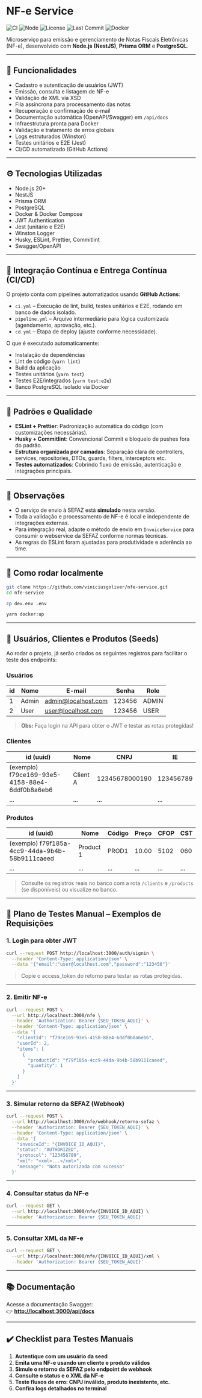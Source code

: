 # NF-e Service

![CI](https://github.com/viniciusgoliver/nfe-service/actions/workflows/ci.yml/badge.svg)
![Node](https://img.shields.io/badge/node-20+-brightgreen)
![License](https://img.shields.io/github/license/viniciusgoliver/nfe-service)
![Last Commit](https://img.shields.io/github/last-commit/viniciusgoliver/nfe-service)
![Docker](https://img.shields.io/badge/docker-ready-blue)

Microserviço para emissão e gerenciamento de Notas Fiscais Eletrônicas (NF-e), desenvolvido com **Node.js (NestJS)**, **Prisma ORM** e **PostgreSQL**.

---

## 🚀 Funcionalidades

- Cadastro e autenticação de usuários (JWT)
- Emissão, consulta e listagem de NF-e
- Validação de XML via XSD
- Fila assíncrona para processamento das notas
- Recuperação e confirmação de e-mail
- Documentação automática (OpenAPI/Swagger) em `/api/docs`
- Infraestrutura pronta para Docker
- Validação e tratamento de erros globais
- Logs estruturados (Winston)
- Testes unitários e E2E (Jest)
- CI/CD automatizado (GitHub Actions)

---

## ⚙️ Tecnologias Utilizadas

- Node.js 20+
- NestJS
- Prisma ORM
- PostgreSQL
- Docker & Docker Compose
- JWT Authentication
- Jest (unitário e E2E)
- Winston Logger
- Husky, ESLint, Prettier, Commitlint
- Swagger/OpenAPI

---

## 🤖 Integração Contínua e Entrega Contínua (CI/CD)

O projeto conta com pipelines automatizados usando **GitHub Actions**:

- `ci.yml` – Execução de lint, build, testes unitários e E2E, rodando em banco de dados isolado.
- `pipeline.yml` – Arquivo intermediário para lógica customizada (agendamento, aprovação, etc.).
- `cd.yml` – Etapa de deploy (ajuste conforme necessidade).

O que é executado automaticamente:

- Instalação de dependências
- Lint de código (`yarn lint`)
- Build da aplicação
- Testes unitários (`yarn test`)
- Testes E2E/integrados (`yarn test:e2e`)
- Banco PostgreSQL isolado via Docker

---

## 🎯 Padrões e Qualidade

- **ESLint + Prettier**: Padronização automática do código (com customizações necessárias).
- **Husky + Commitlint**: Convencional Commit e bloqueio de pushes fora do padrão.
- **Estrutura organizada por camadas**: Separação clara de controllers, services, repositories, DTOs, guards, filters, interceptors etc.
- **Testes automatizados**: Cobrindo fluxo de emissão, autenticação e integrações principais.

---

## 📝 Observações

- O serviço de envio à SEFAZ está **simulado** nesta versão.
- Toda a validação e processamento de NF-e é local e independente de integrações externas.
- Para integração real, adapte o método de envio em `InvoiceService` para consumir o webservice da SEFAZ conforme normas técnicas.
- As regras do ESLint foram ajustadas para produtividade e aderência ao time.

---

## 🏁 Como rodar localmente

```bash
git clone https://github.com/viniciusgoliver/nfe-service.git
cd nfe-service

cp dev.env .env

yarn docker:up
```

---

## 🔑 Usuários, Clientes e Produtos (Seeds)

Ao rodar o projeto, já serão criados os seguintes registros para facilitar o teste dos endpoints:

### Usuários

| id | Nome  | E-mail                | Senha   | Role  |
|----|-------|-----------------------|---------|-------|
| 1  | Admin | admin@localhost.com   | 123456  | ADMIN |
| 2  | User  | user@localhost.com    | 123456  | USER  |

> **Obs:** Faça login na API para obter o JWT e testar as rotas protegidas!

### Clientes

| id (uuid)                          | Nome      | CNPJ            | IE         |
|-------------------------------------|-----------|-----------------|------------|
| (exemplo) f79ce169-93e5-4158-88e4-6ddf0b8a6eb6 | Client A  | 12345678000190 | 123456789  |
| ...                                 | ...       | ...             | ...        |

### Produtos

| id (uuid)                          | Nome       | Código  | Preço   | CFOP | CST  |
|-------------------------------------|------------|---------|---------|------|------|
| (exemplo) f79f185a-4cc9-44da-9b4b-58b9111caeed | Product 1 | PROD1   | 10.00  | 5102 | 060  |
| ...                                 | ...        | ...     | ...     | ...  | ...  |

> Consulte os registros reais no banco com a rota `/clients` e `/products` (se disponíveis) ou visualize no banco.

---

## 📑 **Plano de Testes Manual – Exemplos de Requisições**

### 1. Login para obter JWT

```bash
curl --request POST http://localhost:3000/auth/signin \
  --header 'Content-Type: application/json' \
  --data '{"email":"user@localhost.com","password":"123456"}'
```
> Copie o access_token do retorno para testar as rotas protegidas.

---

### 2. Emitir NF-e

```bash
curl --request POST \
  --url http://localhost:3000/nfe \
  --header 'Authorization: Bearer {SEU_TOKEN_AQUI}' \
  --header 'Content-Type: application/json' \
  --data '{
    "clientId": "f79ce169-93e5-4158-88e4-6ddf0b8a6eb6",
    "userId": 2,
    "items": [
      {
        "productId": "f79f185a-4cc9-44da-9b4b-58b9111caeed",
        "quantity": 1
      }
    ]
  }'
```

---

### 3. Simular retorno da SEFAZ (Webhook)

```bash
curl --request POST \
  --url http://localhost:3000/nfe/webhook/retorno-sefaz \
  --header 'Authorization: Bearer {SEU_TOKEN_AQUI}' \
  --header 'Content-Type: application/json' \
  --data '{
    "invoiceId": "{INVOICE_ID_AQUI}",
    "status": "AUTHORIZED",
    "protocol": "123456789",
    "xml": "<xml>...</xml>",
    "message": "Nota autorizada com sucesso"
  }'
```

---

### 4. Consultar status da NF-e

```bash
curl --request GET \
  --url http://localhost:3000/nfe/{INVOICE_ID_AQUI} \
  --header 'Authorization: Bearer {SEU_TOKEN_AQUI}'
```

---

### 5. Consultar XML da NF-e

```bash
curl --request GET \
  --url http://localhost:3000/nfe/{INVOICE_ID_AQUI}/xml \
  --header 'Authorization: Bearer {SEU_TOKEN_AQUI}'
```

---

## 📚 Documentação

Acesse a documentação Swagger:  
👉 **[http://localhost:3000/api/docs](http://localhost:3000/api/docs)**

---

## ✔️ Checklist para Testes Manuais

1. **Autentique com um usuário da seed**
2. **Emita uma NF-e usando um cliente e produto válidos**
3. **Simule o retorno da SEFAZ pelo endpoint de webhook**
4. **Consulte o status e o XML da NF-e**
5. **Teste fluxos de erro: CNPJ inválido, produto inexistente, etc.**
6. **Confira logs detalhados no terminal**


